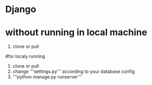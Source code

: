 # Django

#  without running in local machine

1. clone or pull



#for localy running

1. clone or pull
2. change '''settings.py''' according to your database config
3. '''python manage.py runserver'''
